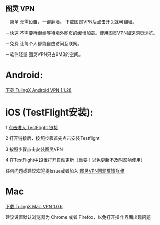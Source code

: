 ## 图灵 VPN 

－简单 无需设置，一键翻墙。 下载图灵VPN后点击开关就可翻墙。

－快速 不需要再继续等待境外网页的缓慢加载。使用图灵VPN加速网页浏览。

－免费 让每个人都能自由访问互联网。

－软件轻量 图灵VPN只占9MB的空间。


# Android:

[下载 TulingX Android VPN 1.1.28](https://f002.backblazeb2.com/file/tulingx/Android/ReleaseNew/iturling.apk) 

# iOS (TestFlight安装):

   1 [点击进入 TestFlight 链接](https://testflight.apple.com/join/ud1FVIMV)
    
   2 打开链接后，按照步骤首先点击安装Testflight
    
   3 按照步骤点击安装图灵VPN
   
   4 在TestFlight中设置打开自动更新（重要！以免更新不及时影响使用）

任何问题或建议欢迎提Issue或者加入 [图灵VPN问题反馈群组](https://t.me/joinchat/hQIgjjh2XnNiNzU1)

# Mac
[下载 TulingX Mac VPN 1.0.6](https://f002.backblazeb2.com/file/tulingx/Mac/ReleaseNew/TulingX.dmg) 

建议设置默认浏览器为 Chrome 或者 Firefox，以免打开操作界面出现问题
